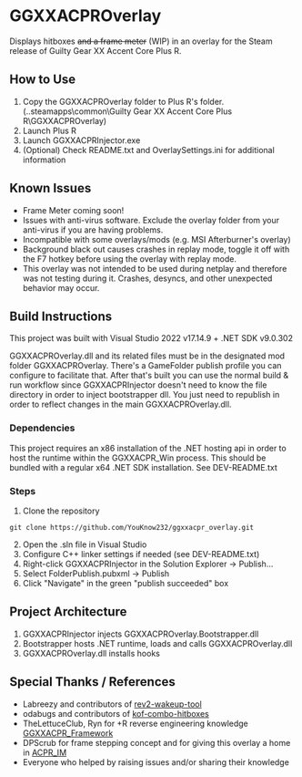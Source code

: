 # GGXXACPROverlay
Displays hitboxes ~~and a frame meter~~ (WIP) in an overlay for the Steam release of Guilty Gear XX Accent Core Plus R.

## How to Use
1. Copy the GGXXACPROverlay folder to Plus R's folder. (..steamapps\common\Guilty Gear XX Accent Core Plus R\GGXXACPROverlay)
2. Launch Plus R
3. Launch GGXXACPRInjector.exe
4. (Optional) Check README.txt and OverlaySettings.ini for additional information

## Known Issues
- Frame Meter coming soon!
- Issues with anti-virus software. Exclude the overlay folder from your anti-virus if you are having problems.
- Incompatible with some overlays/mods (e.g. MSI Afterburner's overlay)
- Background black out causes crashes in replay mode, toggle it off with the F7 hotkey before using the overlay with replay mode.
- This overlay was not intended to be used during netplay and therefore was not testing during it. Crashes, desyncs, and other unexpected behavior may occur.

## Build Instructions
This project was built with Visual Studio 2022 v17.14.9 + .NET SDK v9.0.302

GGXXACPROverlay.dll and its related files must be in the designated mod folder GGXXACPROverlay.
There's a GameFolder publish profile you can configure to facilitate that. After that's built you can use the normal build & run workflow since
GGXXACPRInjector doesn't need to know the file directory in order to inject bootstrapper dll. You just need to republish in order to reflect
changes in the main GGXXACPROverlay.dll.

### Dependencies
This project requires an x86 installation of the .NET hosting api in order to host the runtime within the GGXXACPR_Win process.
This should be bundled with a regular x64 .NET SDK installation.
See DEV-README.txt

### Steps
1. Clone the repository
```shell
git clone https://github.com/YouKnow232/ggxxacpr_overlay.git
```
2. Open the .sln file in Visual Studio
3. Configure C++ linker settings if needed (see DEV-README.txt)
4. Right-click GGXXACPRInjector in the Solution Explorer -> Publish...
5. Select FolderPublish.pubxml -> Publish
6. Click "Navigate" in the green "publish succeeded" box

## Project Architecture
1. GGXXACPRInjector injects GGXXACPROverlay.Bootstrapper.dll
2. Bootstrapper hosts .NET runtime, loads and calls GGXXACPROverlay.dll
3. GGXXACPROverlay.dll installs hooks


## Special Thanks / References
- Labreezy and contributors of [rev2-wakeup-tool](https://github.com/Labreezy/rev2-wakeup-tool)
- odabugs and contributors of [kof-combo-hitboxes](https://github.com/odabugs/kof-combo-hitboxes)
- TheLettuceClub, Ryn for +R reverse engineering knowledge [GGXXACPR_Framework](https://github.com/TheLettuceClub/GGXXACPR_Framework)
- DPScrub for frame stepping concept and for giving this overlay a home in [ACPR_IM](https://github.com/DPS-FGC/ACPR_IM)
- Everyone who helped by raising issues and/or sharing their knowledge
